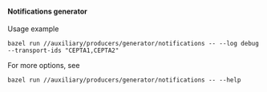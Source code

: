 #### Notifications generator

Usage example
```
bazel run //auxiliary/producers/generator/notifications -- --log debug --transport-ids "CEPTA1,CEPTA2"
```

For more options, see
```
bazel run //auxiliary/producers/generator/notifications -- --help
```